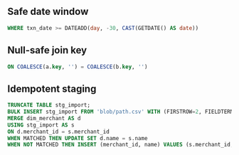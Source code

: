 ## Safe date window
```sql
WHERE txn_date >= DATEADD(day, -30, CAST(GETDATE() AS date))
```

## Null-safe join key
```sql
ON COALESCE(a.key, '') = COALESCE(b.key, '')
```

## Idempotent staging
```sql
TRUNCATE TABLE stg_import;
BULK INSERT stg_import FROM 'blob/path.csv' WITH (FIRSTROW=2, FIELDTERMINATOR=',', ROWTERMINATOR='\n');
MERGE dim_merchant AS d
USING stg_import AS s
ON d.merchant_id = s.merchant_id
WHEN MATCHED THEN UPDATE SET d.name = s.name
WHEN NOT MATCHED THEN INSERT (merchant_id, name) VALUES (s.merchant_id, s.name);
```
